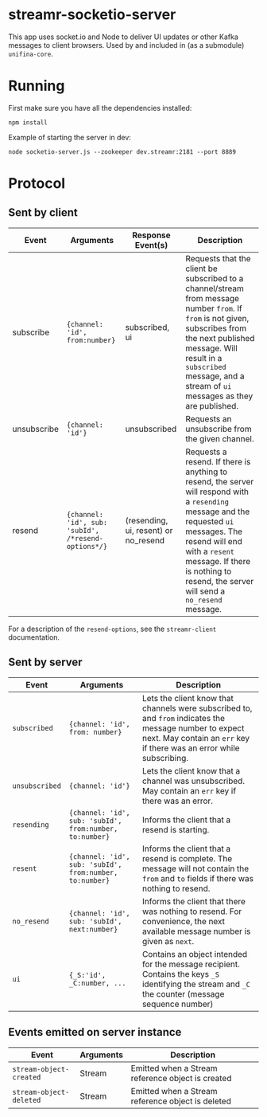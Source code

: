 # streamr-socketio-server

This app uses socket.io and Node to deliver UI updates or other Kafka messages to client browsers. Used by and included in (as a submodule) `unifina-core`.

# Running

First make sure you have all the dependencies installed:

`npm install`

Example of starting the server in dev:

`node socketio-server.js --zookeeper dev.streamr:2181 --port 8889`

# Protocol

## Sent by client

Event     | Arguments | Response Event(s) | Description
--------- | -------- | ----------- | ----
subscribe | `{channel: 'id', from:number}` | subscribed, ui | Requests that the client be subscribed to a channel/stream from message number `from`. If `from` is not given, subscribes from the next published message. Will result in a `subscribed` message, and a stream of `ui` messages as they are published.
unsubscribe | `{channel: 'id'}` | unsubscribed | Requests an unsubscribe from the given channel.
resend | `{channel: 'id', sub: 'subId', /*resend-options*/}` | (resending, ui, resent) or no_resend | Requests a resend. If there is anything to resend, the server will respond with a `resending` message and the requested `ui` messages. The resend will end with a `resent` message. If there is nothing to resend, the server will send a `no_resend` message.

For a description of the `resend-options`, see the `streamr-client` documentation.

## Sent by server

Event     | Arguments | Description
--------- | -------- |  ----
`subscribed` | `{channel: 'id', from: number}` | Lets the client know that channels were subscribed to, and `from` indicates the message number to expect next. May contain an `err` key if there was an error while subscribing.
`unsubscribed` | `{channel: 'id'}` | Lets the client know that a channel was unsubscribed. May contain an `err` key if there was an error.
`resending` | `{channel: 'id', sub: 'subId', from:number, to:number}` | Informs the client that a resend is starting.
`resent` | `{channel: 'id', sub: 'subId', from:number, to:number}` | Informs the client that a resend is complete. The message will not contain the `from` and `to` fields if there was nothing to resend.
`no_resend` | `{channel: 'id', sub: 'subId', next:number}` | Informs the client that there was nothing to resend. For convenience, the next available message number is given as `next`.
`ui` | `{_S:'id', _C:number, ...` | Contains an object intended for the message recipient. Contains the keys `_S` identifying the stream and `_C` the counter (message sequence number)

## Events emitted on server instance

Event     | Arguments | Description
--------- | -------- |  ----
`stream-object-created` | Stream | Emitted when a Stream reference object is created
`stream-object-deleted` | Stream | Emitted when a Stream reference object is deleted
